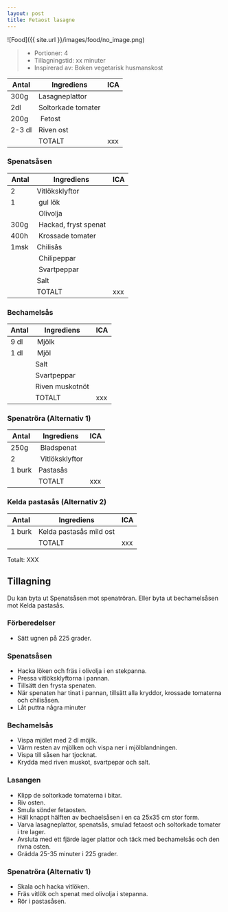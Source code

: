 ```yaml
---
layout: post
title: Fetaost lasagne
---
```


![Food]({{ site.url }}/images/food/no_image.png)

>* Portioner: 4
>* Tillagningstid: xx minuter
>* Inspirerad av: Boken vegetarisk husmanskost

Antal | Ingrediens                | ICA
----- | ------------------------- | ---
300g  | Lasagneplattor            |
2dl   | Soltorkade tomater        |
200g  | Fetost                    |
2-3 dl| Riven ost                 |
      | TOTALT                    | xxx

### Spenatsåsen

Antal | Ingrediens                | ICA
----- | ------------------------- | ---
2     | Vitlöksklyftor            |
1     | gul lök                   |
      | Olivolja                  |
300g  | Hackad, fryst spenat      |
400h  | Krossade tomater          |
1msk  | Chilisås                  |
      | Chilipeppar               |
      | Svartpeppar               |
      | Salt                      |
      | TOTALT                    | xxx

### Bechamelsås

Antal | Ingrediens                | ICA
----- | ------------------------- | ---
9 dl  | Mjölk                     |
1 dl  | Mjöl                      |
      | Salt                      |
      | Svartpeppar               |
      | Riven muskotnöt           |
      | TOTALT                    | xxx

### Spenatröra (Alternativ 1)

Antal | Ingrediens                | ICA
----- | ------------------------- | ---
250g  | Bladspenat                |
2     | Vitlöksklyftor            |
1 burk| Pastasås                  |
      | TOTALT                    | xxx


### Kelda pastasås (Alternativ 2)

Antal | Ingrediens                | ICA
----- | ------------------------- | ---
1 burk| Kelda pastasås mild ost   |
      | TOTALT                    | xxx

Totalt: XXX

Tillagning
----------

Du kan byta ut Spenatsåsen mot spenatröran. Eller byta ut bechamelsåsen mot Kelda pastasås.

### Förberedelser

* Sätt ugnen på 225 grader.

### Spenatsåsen

* Hacka löken och fräs i olivolja i en stekpanna.
* Pressa vitlöksklyftorna i pannan.
* Tillsätt den frysta spenaten.
* När spenaten har tinat i pannan, tillsätt alla kryddor, krossade tomaterna
  och chilisåsen.
* Låt puttra några minuter

### Bechamelsås

* Vispa mjölet med 2 dl möjlk.
* Värm resten av mjölken och vispa ner i mjölblandningen.
* Vispa till såsen har tjocknat.
* Krydda med riven muskot, svartpepar och salt.

### Lasangen

* Klipp de soltorkade tomaterna i bitar.
* Riv osten.
* Smula sönder fetaosten.
* Häll knappt hälften av bechaelsåsen i en ca 25x35 cm stor form.
* Varva lasagneplattor, spenatsås, smulad fetaost och soltorkade tomater i
  tre lager.
* Avsluta med ett fjärde lager plattor och täck med bechamelsås och den rivna osten.
* Grädda 25-35 minuter i 225 grader.

### Spenatröra (Alternativ 1)

* Skala och hacka vitlöken.
* Fräs vitlök och spenat med olivolja i stepanna.
* Rör i pastasåsen.